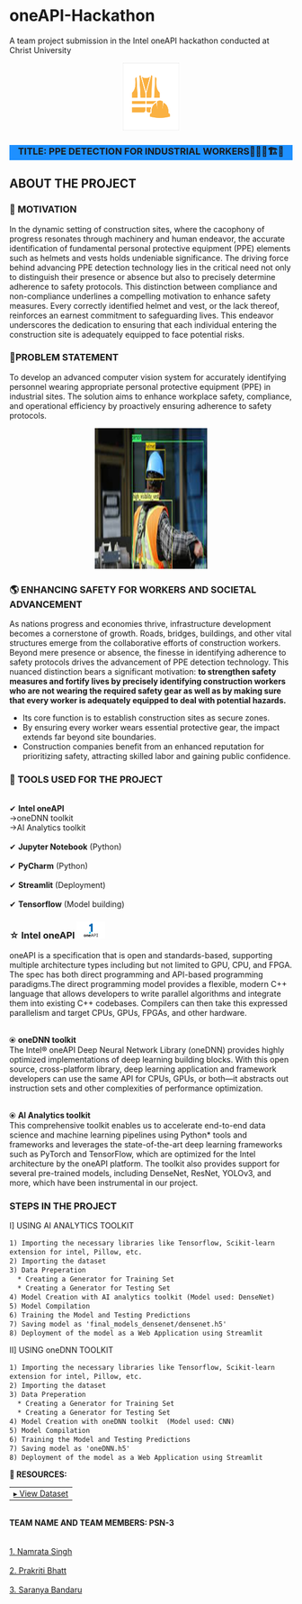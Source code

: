 # oneAPI-Hackathon
A team project submission in the Intel oneAPI hackathon conducted at Christ University
<br />
<div align="center">
    <img src="logos.png" alt="Logo" width="100" height="120">
  </a>

  <h3 style="background-color:DodgerBlue;"align="center"><B></B>TITLE: PPE DETECTION FOR INDUSTRIAL WORKERS👷🏻🚧🏗🦺</h3>

  <p align="center">


<div align="left">

## ABOUT THE PROJECT
    
### 💪 MOTIVATION 
In the dynamic setting of construction sites, where the cacophony of progress resonates through machinery and human endeavor, the accurate identification of fundamental personal protective equipment (PPE) elements such as helmets and vests holds undeniable significance. The driving force behind advancing PPE detection technology lies in the critical need not only to distinguish their presence or absence but also to precisely determine adherence to safety protocols. This distinction between compliance and non-compliance underlines a compelling motivation to enhance safety measures. Every correctly identified helmet and vest, or the lack thereof, reinforces an earnest commitment to safeguarding lives. This endeavor underscores the dedication to ensuring that each individual entering the construction site is adequately equipped to face potential risks.

###  📌PROBLEM STATEMENT
To develop an advanced computer vision system for accurately identifying personnel wearing appropriate personal protective equipment (PPE) in industrial sites. The solution aims to enhance workplace safety, compliance, and operational efficiency by proactively ensuring adherence to safety protocols.


<div align="center">
  <img src="ppe.jpeg" type="jpeg" alt="png" width="200" height="250">
</div>

### 🌎 ENHANCING SAFETY FOR WORKERS AND SOCIETAL ADVANCEMENT 
As nations progress and economies thrive, infrastructure development becomes a cornerstone of growth. Roads, bridges, buildings, and other vital structures emerge from the collaborative efforts of construction workers. Beyond mere presence or absence, the finesse in identifying adherence to safety protocols drives the advancement of PPE detection technology. This nuanced distinction bears a significant motivation: **to strengthen safety measures and fortify lives by precisely identifying construction workers who are not wearing the required safety gear as well as by making sure that every worker is adequately equipped to deal with potential hazards.**


* Its core function is to establish construction sites as secure zones.
* By ensuring every worker wears essential protective gear, the impact extends far beyond site boundaries.
* Construction companies benefit from an enhanced reputation for prioritizing safety, attracting skilled labor and gaining public confidence.

### 🚧 TOOLS USED FOR THE PROJECT
<br>✔ **Intel oneAPI**  
    →oneDNN toolkit  
    →AI Analytics toolkit </br>
<br>✔ **Jupyter Notebook**  (Python)</br>
<br>✔ **PyCharm** (Python)</br>
<br>✔ **Streamlit** (Deployment)</br>
<br>✔ **Tensorflow** (Model building)</br>

### ☆ Intel oneAPI  <img src="oneapi1.png" alt="png" width="50" height="30" >

oneAPI is a specification that is open and standards-based, supporting multiple architecture types including but not limited to GPU, CPU, and FPGA. The spec has both direct programming and API-based programming paradigms.The direct programming model provides a flexible, modern C++ language that allows developers to write parallel algorithms and integrate them into existing C++ codebases. Compilers can then take this expressed parallelism and target CPUs, GPUs, FPGAs, and other hardware.

<br> ⦿ **oneDNN toolkit** </br>
The Intel® oneAPI Deep Neural Network Library (oneDNN) provides highly optimized implementations of deep learning building blocks. With this open source, cross-platform library, deep learning application and framework developers can use the same API for CPUs, GPUs, or both—it abstracts out instruction sets and other complexities of performance optimization.

<br> ⦿ **AI Analytics toolkit** </br>
This comprehensive toolkit enables us to accelerate end-to-end data science and machine learning pipelines using Python* tools and frameworks and leverages the state-of-the-art deep learning frameworks such as PyTorch and TensorFlow, which are optimized for the Intel architecture by the oneAPI platform. The toolkit also provides support for several pre-trained models, including DenseNet, ResNet, YOLOv3, and more, which have been instrumental in our project.

### STEPS IN THE PROJECT 

I] USING AI ANALYTICS TOOLKIT

    1) Importing the necessary libraries like Tensorflow, Scikit-learn extension for intel, Pillow, etc.
    2) Importing the dataset
    3) Data Preperation
      * Creating a Generator for Training Set
      * Creating a Generator for Testing Set
    4) Model Creation with AI analytics toolkit (Model used: DenseNet)
    5) Model Compilation
    6) Training the Model and Testing Predictions
    7) Saving model as 'final_models_densenet/densenet.h5'
    8) Deployment of the model as a Web Application using Streamlit

II] USING oneDNN TOOLKIT 

    1) Importing the necessary libraries like Tensorflow, Scikit-learn extension for intel, Pillow, etc.
    2) Importing the dataset
    3) Data Preperation
      * Creating a Generator for Training Set
      * Creating a Generator for Testing Set
    4) Model Creation with oneDNN toolkit  (Model used: CNN)
    5) Model Compilation
    6) Training the Model and Testing Predictions
    7) Saving model as 'oneDNN.h5'
    8) Deployment of the model as a Web Application using Streamlit


</div>



<div align="left">
<b>📄 RESOURCES: </b>

   <table>
   <tr>
    <td><a href="https://drive.google.com/drive/u/1/folders/1osUcKoXWagkkEdmbZxQeTxvzlK6afg9n"> ▸ View Dataset</a></td>
   </tr>
   </table>
        
<br> <b> TEAM NAME AND TEAM MEMBERS: PSN-3 </b> </br>
<br> 
<br> <a href="https://github.com/namratas798">1. Namrata Singh</a>   </br>
<br> <a href="https://github.com/Prakriti-Bhatt">2. Prakriti Bhatt</a>  </br>
<br> <a href="https://github.com/saranyabandaru91">3. Saranya Bandaru</a>  </br>

</div>
